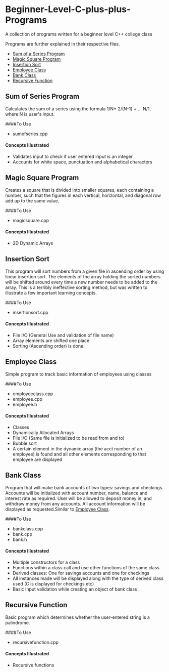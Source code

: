 # Beginner-Level-C-plus-plus-Programs
A collection of programs written for a beginner level C++ college class

Programs are further explained in their respective files.
* [Sum of a Series Program](#sum-of-series-program)
* [Magic Square Program](#magic-square-program)
* [Insertion Sort](#insertion-sort)
* [Employee Class](#employee-class)
* [Bank Class](#bank-class)
* [Recursive Function](#recursive-function)

## Sum of Series Program
Calculates the sum of a series using the formula 1/N+ 2/(N-1) + ... N/1, where N is user's input.

####To Use
* sumofseries.cpp

#### Concepts Illustrated
* Validates input to check if user entered input is an integer
* Accounts for white space, punctuation and alphabetical characters

## Magic Square Program
Creates a square that is divided into smaller squares, each containing a number, such that the figures in each vertical, horizontal, and diagonal row add up to the same value.

####To Use
* magicsquare.cpp

#### Concepts Illustrated
* 2D Dynamic Arrays

## Insertion Sort
This program will sort numbers from a given file in ascending order by using linear insertion sort. The elements of the array holding the sorted numbers will be shifted around every time a new number needs to be added to the array.
This is a terribly ineffective sorting method, but was written to illustrate a few important learning concepts.

####To Use
* insertionsort.cpp

#### Concepts Illustrated
* File I/O (General Use and validation of file name)
* Array elements are shifted one place
* Sorting (Ascending order) is done.

## Employee Class
Simple program to track basic information of employees using classes

####To Use
* employeeclass.cpp
* employee.cpp
* employee.h

#### Concepts Illustrated
* Classes
* Dynamically Allocated Arrays
* File I/O (Same file is initialized to be read from and to)
* Bubble sort
* A certain element in the dynamic array (the acct number of an employee) is found and all other elements corresponding to that employee are displayed

## Bank Class
Program that will make bank accounts of two types: savings and checkings. Accounts will be initialized with account number, name, balance and interest rate as required. User will be allowed to deposit money in, and withdraw money from any accounts. All account information will be displayed as requested.Similar to [Employee Class](#employee-class).

####To Use
* bankclass.cpp
* bank.cpp
* bank.h

#### Concepts Illustrated
* Multiple constructors for a class
* Functions within a class call and use other functions of the same class
* Derived classes: One for savings accounts and one for checkings
* All instances made will be displayed along with the type of derived class used (C is displayed for checkings etc)
* Basic input validation while creating an object of bank class 


## Recursive Function
Basic program which determines whether the user-entered string is a palindrome. 

####To Use
* recursivefunction.cpp

#### Concepts Illustrated
* Recursive functions

